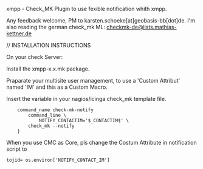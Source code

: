 xmpp - Check_MK Plugin to use fexible notification whith xmpp.

Any feedback welcome, PM to karsten.schoeke[at]geobasis-bb[dot]de. I'm also reading the german
check_mk ML: checkmk-de@lists.mathias-kettner.de
    
// INSTALLATION INSTRUCTIONS

On your check Server:
    
Install the xmpp-x.x.mk package.
	
Praparate your multisite user management, to use a 'Custom Attribut' named 'IM' and this as a Custom Macro.

Insert the variable in your nagios/icinga check_mk template file.
```
	command_name check-mk-notify
  		command_line \
       		NOTIFY_CONTACTIM='$_CONTACTIM$' \
	 	check_mk --notify
	}
```
When you use CMC as Core, pls change the Costum Attribute in notification script to
```
tojid= os.environ['NOTIFY_CONTACT_IM']
```
